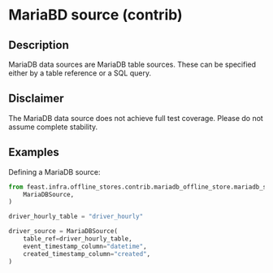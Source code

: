 # MariaBD source (contrib)

## Description

MariaDB data sources are MariaDB table sources.
These can be specified either by a table reference or a SQL query.

## Disclaimer

The MariaDB data source does not achieve full test coverage.
Please do not assume complete stability.

## Examples

Defining a MariaDB source:

```python
from feast.infra.offline_stores.contrib.mariadb_offline_store.mariadb_source import (
    MariaDBSource,
)

driver_hourly_table = "driver_hourly"

driver_source = MariaDBSource(
    table_ref=driver_hourly_table,
    event_timestamp_column="datetime",
    created_timestamp_column="created",
)
```
